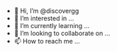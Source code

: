 - 👋 Hi, I’m @discovergg
- 👀 I’m interested in ...
- 🌱 I’m currently learning ...
- 💞️ I’m looking to collaborate on ...
- 📫 How to reach me ...

<!---
discovergg/discovergg is a ✨ special ✨ repository because its `README.md` (this file) appears on your GitHub profile.
You can click the Preview link to take a look at your changes.
--->
